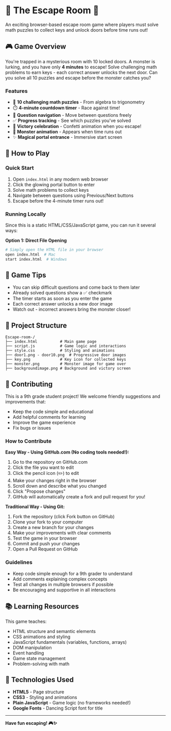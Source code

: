 # 🔑 The Escape Room 🚪

An exciting browser-based escape room game where players must solve math puzzles to collect keys and unlock doors before time runs out!

## 🎮 Game Overview

You're trapped in a mysterious room with 10 locked doors. A monster is lurking, and you have only **4 minutes** to escape! Solve challenging math problems to earn keys - each correct answer unlocks the next door. Can you solve all 10 puzzles and escape before the monster catches you?

### Features
- 🧮 **10 challenging math puzzles** - From algebra to trigonometry
- ⏱️ **4-minute countdown timer** - Race against time!
- 🎯 **Question navigation** - Move between questions freely
- ✅ **Progress tracking** - See which puzzles you've solved
- 🎉 **Victory celebration** - Confetti animation when you escape!
- 👾 **Monster animation** - Appears when time runs out
- ✨ **Magical portal entrance** - Immersive start screen

## 🚀 How to Play

### Quick Start
1. Open `index.html` in any modern web browser
2. Click the glowing portal button to enter
3. Solve math problems to collect keys
4. Navigate between questions using Previous/Next buttons
5. Escape before the 4-minute timer runs out!

### Running Locally
Since this is a static HTML/CSS/JavaScript game, you can run it several ways:

**Option 1: Direct File Opening**
```bash
# Simply open the HTML file in your browser
open index.html  # Mac
start index.html  # Windows
```

## 🎯 Game Tips
- You can skip difficult questions and come back to them later
- Already solved questions show a ✅ checkmark
- The timer starts as soon as you enter the game
- Each correct answer unlocks a new door image
- Watch out - incorrect answers bring the monster closer!

## 📁 Project Structure
```
Escape-room-/
├── index.html          # Main game page
├── script.js           # Game logic and interactions
├── style.css           # Styling and animations
├── door1.png - door10.png  # Progressive door images
├── key.png             # Key icon for collected keys
├── monster.png         # Monster image for game over
├── backgroundimage.png # Background and victory screen
```

## 🤝 Contributing

This is a 9th grade student project! We welcome friendly suggestions and improvements that:
- Keep the code simple and educational
- Add helpful comments for learning
- Improve the game experience
- Fix bugs or issues

### How to Contribute

**Easy Way - Using GitHub.com (No coding tools needed!):**
1. Go to the repository on GitHub.com
2. Click the file you want to edit
3. Click the pencil icon (✏️) to edit
4. Make your changes right in the browser
5. Scroll down and describe what you changed
6. Click "Propose changes" 
7. GitHub will automatically create a fork and pull request for you!

**Traditional Way - Using Git:**
1. Fork the repository (click Fork button on GitHub)
2. Clone your fork to your computer
3. Create a new branch for your changes
4. Make your improvements with clear comments
5. Test the game in your browser
6. Commit and push your changes
7. Open a Pull Request on GitHub

### Guidelines
- Keep code simple enough for a 9th grader to understand
- Add comments explaining complex concepts
- Test all changes in multiple browsers if possible
- Be encouraging and supportive in all interactions

## 📚 Learning Resources

This game teaches:
- HTML structure and semantic elements
- CSS animations and styling
- JavaScript fundamentals (variables, functions, arrays)
- DOM manipulation
- Event handling
- Game state management
- Problem-solving with math

## 🎨 Technologies Used
- **HTML5** - Page structure
- **CSS3** - Styling and animations
- **Plain JavaScript** - Game logic (no frameworks needed!)
- **Google Fonts** - Dancing Script font for title

---

**Have fun escaping! 🎮✨**
